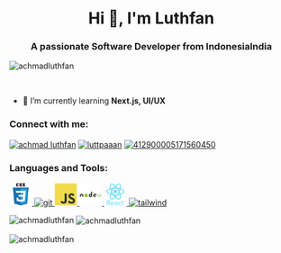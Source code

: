 <h1 align="center">Hi 👋, I'm Luthfan</h1>
<h3 align="center">A passionate Software Developer from IndonesiaIndia</h3>

<p align="left"> <img src="https://komarev.com/ghpvc/?username=achmadluthfan&label=Profile%20views&color=0e75b6&style=flat" alt="achmadluthfan" /> </p>

<p align="left"> <a href="https://twitter.com/" target="blank"><img src="https://img.shields.io/twitter/follow/?logo=twitter&style=for-the-badge" alt="" /></a> </p>

- 🌱 I’m currently learning **Next.js, UI/UX**

<h3 align="left">Connect with me:</h3>
<p align="left">
<a href="https://linkedin.com/in/achmad luthfan" target="blank"><img align="center" src="https://raw.githubusercontent.com/rahuldkjain/github-profile-readme-generator/master/src/images/icons/Social/linked-in-alt.svg" alt="achmad luthfan" height="30" width="40" /></a>
<a href="https://instagram.com/luttpaaan" target="blank"><img align="center" src="https://raw.githubusercontent.com/rahuldkjain/github-profile-readme-generator/master/src/images/icons/Social/instagram.svg" alt="luttpaaan" height="30" width="40" /></a>
<a href="https://discord.gg/412900005171560450" target="blank"><img align="center" src="https://raw.githubusercontent.com/rahuldkjain/github-profile-readme-generator/master/src/images/icons/Social/discord.svg" alt="412900005171560450" height="30" width="40" /></a>
</p>

<h3 align="left">Languages and Tools:</h3>
<p align="left"> <a href="https://www.w3schools.com/css/" target="_blank" rel="noreferrer"> <img src="https://raw.githubusercontent.com/devicons/devicon/master/icons/css3/css3-original-wordmark.svg" alt="css3" width="40" height="40"/> </a> <a href="https://git-scm.com/" target="_blank" rel="noreferrer"> <img src="https://www.vectorlogo.zone/logos/git-scm/git-scm-icon.svg" alt="git" width="40" height="40"/> </a> <a href="https://developer.mozilla.org/en-US/docs/Web/JavaScript" target="_blank" rel="noreferrer"> <img src="https://raw.githubusercontent.com/devicons/devicon/master/icons/javascript/javascript-original.svg" alt="javascript" width="40" height="40"/> </a> <a href="https://nodejs.org" target="_blank" rel="noreferrer"> <img src="https://raw.githubusercontent.com/devicons/devicon/master/icons/nodejs/nodejs-original-wordmark.svg" alt="nodejs" width="40" height="40"/> </a> <a href="https://reactjs.org/" target="_blank" rel="noreferrer"> <img src="https://raw.githubusercontent.com/devicons/devicon/master/icons/react/react-original-wordmark.svg" alt="react" width="40" height="40"/> </a> <a href="https://tailwindcss.com/" target="_blank" rel="noreferrer"> <img src="https://www.vectorlogo.zone/logos/tailwindcss/tailwindcss-icon.svg" alt="tailwind" width="40" height="40"/> </a> </p>

<p><img align="left" src="https://github-readme-stats.vercel.app/api/top-langs?username=achmadluthfan&show_icons=true&locale=en&layout=compact" alt="achmadluthfan" /></p>

<p>&nbsp;<img align="center" src="https://github-readme-stats.vercel.app/api?username=achmadluthfan&show_icons=true&locale=en" alt="achmadluthfan" /></p>

<p><img align="center" src="https://github-readme-streak-stats.herokuapp.com/?user=achmadluthfan&" alt="achmadluthfan" /></p>
